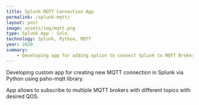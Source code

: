 ```yaml
---
title: Splunk MQTT Connection App
permalink: /splunk-mqtt/
layout: post
image: assets/img/mqtt.png
type: Splunk App - Solo
technology: Splunk, Python, MQTT
year: 2020
summary:
    - Developing app for adding option to connect Splunk to MQTT Broker
---
```

Developing custom app for creating new MQTT connection in Splunk via Python using paho-mqtt library.

App allows to subscribe to multiple MQTT brokers with different topics with desired QOS.
<!--more-->